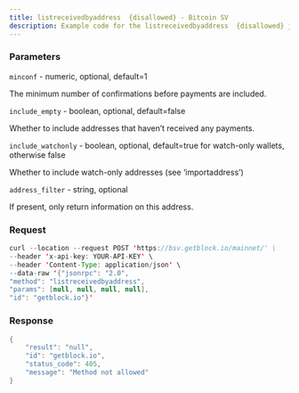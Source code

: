 ```yaml
---
title: listreceivedbyaddress  {disallowed} - Bitcoin SV
description: Example code for the listreceivedbyaddress  {disallowed} json-rpc method. Сomplete guide on how to use listreceivedbyaddress  {disallowed} json-rpc in GetBlock.io Web3 documentation.
---
```


### Parameters


`minconf` - numeric, optional, default=1

The minimum number of confirmations before payments are included.

`include_empty` - boolean, optional, default=false

Whether to include addresses that haven’t received any payments.

`include_watchonly` - boolean, optional, default=true for watch-only
wallets, otherwise false

Whether to include watch-only addresses (see ‘importaddress’)

`address_filter` - string, optional

If present, only return information on this address.

### Request

``` java
curl --location --request POST 'https://bsv.getblock.io/mainnet/' \ 
--header 'x-api-key: YOUR-API-KEY' \ 
--header 'Content-Type: application/json' \ 
--data-raw '{"jsonrpc": "2.0",
"method": "listreceivedbyaddress",
"params": [null, null, null, null],
"id": "getblock.io"}'
```

###  Response

``` java
{
    "result": "null",
    "id": "getblock.io",
    "status_code": 405,
    "message": "Method not allowed"
}
```

